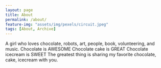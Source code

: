 ```yaml
---
layout: page
title: About
permalink: /about/
feature-img: "assets/img/pexels/circuit.jpeg"
tags: [About, Archive]
---
```

A girl who loves chocolate, robots, art, people, book, volunteering, and music.
Chocolate is AWESOME
Chocolate cake is GREAT
Chocolate icecream is SWEET
The greatest thing is sharing my favorite chocolate, cake, icecream with you.
